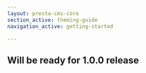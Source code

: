 ```yaml
---
layout: presta-cms-core
section_active: theming-guide
navigation_active: getting-started

---
```


## Will be ready for 1.0.0 release
